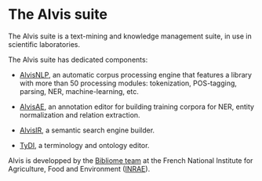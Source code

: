 # The Alvis suite

The Alvis suite is a text-mining and knowledge management suite, in use in scientific laboratories.

The Alvis suite has dedicated components:

- [AlvisNLP](https://bibliome.github.io/alvisnlp/), an automatic corpus processing engine that features a library with more than 50 processing modules: tokenization, POS-tagging, parsing, NER, machine-learning, etc.

- [AlvisAE](https://github.com/Bibliome/alvisae), an annotation editor for building training corpora for NER, entity normalization and relation extraction.

- [AlvisIR](https://github.com/bibliome/alvisir), a semantic search engine builder.

- [TyDI](https://forgemia.inra.fr/bibliome/tydi), a terminology and ontology editor.

Alvis is developped by the [Bibliome team](https://maiage.mathnum.inrae.fr/en/bibliome) at the French National Institute for Agriculture, Food and Environment ([INRAE](https://www.inrae.fr/en)).

